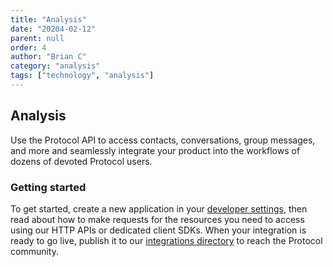 ```yaml
---
title: "Analysis"
date: "20204-02-12"
parent: null
order: 4
author: "Brian C"
category: "analysis"
tags: ["technology", "analysis"]
---
```


## Analysis

Use the Protocol API to access contacts, conversations, group
messages, and more and seamlessly integrate your product into the
workflows of dozens of devoted Protocol users.

### Getting started

To get started, create a new application in your
[developer settings](/dev-settings), then read about how to make
requests for the resources you need to access using our HTTP APIs
or dedicated client SDKs. When your integration is ready to go
live, publish it to our [integrations directory](/integrations-directory) to
reach the Protocol community.
